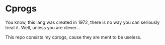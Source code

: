# Cprogs

You know, this lang was created in 1972,
there is no way you can seriously treat it. Well, unless you are clever...

This repo consists my cprogs, cause they are ment to be useless.
